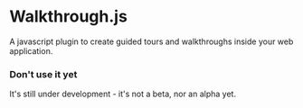 # Walkthrough.js
A javascript plugin to create guided tours and walkthroughs inside your web application.

### Don't use it yet
It's still under development - it's not a beta, nor an alpha yet. 